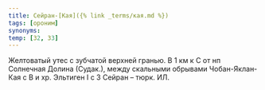 ```yaml
---
title: Сейран-[Кая]({% link _terms/кая.md %})
tags: [ороним]
synonyms:
temp: [З2, З3]
---
```


Желтоватый утес с зубчатой верхней гранью. В 1 км к С от нп Солнечная Долина
(Судак.), между скальными обрывами Чобан-Яклан-Кая с В и хр. Эльтиген I с З
Сейран – тюрк. ИЛ.
